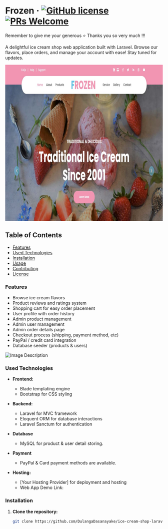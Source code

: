 # Frozen &middot; [![GitHub license](https://img.shields.io/badge/license-MIT-blue.svg)](https://github.com/DulangaDasanayake/ice-cream-shop-laravel/blob/main/LICENSE) [![PRs Welcome](https://img.shields.io/badge/PRs-welcome-brightgreen.svg)](https://github.com/DulangaDasanayake/ice-cream-shop-laravel/pulls)

Remember to give me your generous ⭐ Thanks you so very much !!!

A delightful ice cream shop web application built with Laravel. Browse our flavors, place orders, and manage your account with ease! Stay tuned for updates.

<img src="readmedata/home.JPG" alt="Image Description" width="800" height="500">

## Table of Contents

- [Features](#features)
- [Used Technologies](#used-technologies)
- [Installation](#installation)
- [Usage](#usage)
- [Contributing](#contributing)
- [License](#license)

### Features

- Browse ice cream flavors
- Product reviews and ratings system
- Shopping cart for easy order placement
- User profile with order history
- Admin product management
- Admin user management
- Admin order details page
- Checkout process (shipping, payment method, etc)
- PayPal / credit card integration
- Database seeder (products & users)

<img src="readmedata/product.JPG" alt="Image Description" width="800" height="500">

### Used Technologies

- **Frontend:**

  - Blade templating engine
  - Bootstrap for CSS styling

- **Backend:**

  - Laravel for MVC framework
  - Eloquent ORM for database interactions
  - Laravel Sanctum for authentication

- **Database**

  - MySQL for product & user detail storing.

- **Payment**

  - PayPal & Card payment methods are available.

- **Hosting:**

  - [Your Hosting Provider] for deployment and hosting
  - Web App Demo Link:

### Installation

1. **Clone the repository:**

   ```bash
   git clone https://github.com/DulangaDasanayake/ice-cream-shop-laravel.git

